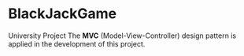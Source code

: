 # BlackJackGame

University Project
The **MVC** (Model-View-Controller) design pattern is applied in the development of this project.
